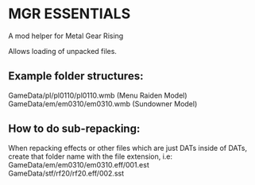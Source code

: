 # MGR ESSENTIALS
A mod helper for Metal Gear Rising

Allows loading of unpacked files.

## Example folder structures:
GameData/pl/pl0110/pl0110.wmb (Menu Raiden Model)
GameData/em/em0310/em0310.wmb (Sundowner Model)

## How to do sub-repacking:
When repacking effects or other files which are just DATs inside of DATs, create that folder name with the file extension, i.e:
GameData/em/em0310/em0310.eff/001.est
GameData/stf/rf20/rf20.eff/002.sst
